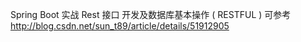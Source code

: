 Spring Boot 实战  Rest 接口 开发及数据库基本操作 ( RESTFUL )
可参考 http://blog.csdn.net/sun_t89/article/details/51912905